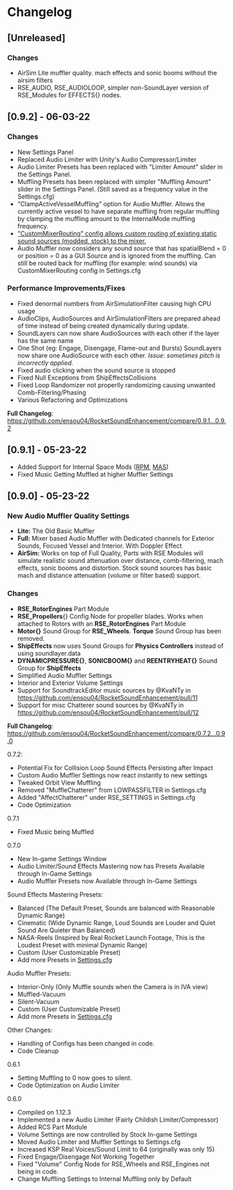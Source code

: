 # Changelog

## [Unreleased]
### Changes
- AirSim Lite muffler quality. mach effects and sonic booms without the airsim filters
- RSE_AUDIO, RSE_AUDIOLOOP, simpler non-SoundLayer version of RSE_Modules for EFFECTS{} nodes.

## [0.9.2] - 06-03-22
### Changes
- New Settings Panel
- Replaced Audio Limiter with Unity's Audio Compressor/Limiter
- Audio Limiter Presets has been replaced with "Limiter Amount" slider in the Settings Panel. 
- Muffling Presets has been replaced with simpler "Muffling Amount" slider in the Settings Panel. (Still saved as a frequency value in the Settings.cfg)
- "ClampActiveVesselMuffling" option for Audio Muffler. Allows the currently active vessel to have separate muffling from regular muffling by clamping the muffling amount to the InternalMode muffling frequency.
- ["CustomMixerRouting" config allows custom routing of existing static sound sources (modded, stock) to the mixer.](https://forum.kerbalspaceprogram.com/index.php?/topic/179579-110x-112x-rocket-sound-enhancement-audio-framework-for-complex-sound-effects-v091-052322-config-pack-v120-052322/&do=findComment&comment=4139319)
- Audio Muffler now considers any sound source that has spatialBlend = 0 or position = 0 as a GUI Source and is ignored from the muffling. Can still be routed back for muffling (for example: wind sounds) via CustomMixerRouting config in Settings.cfg

### Performance Improvements/Fixes
- Fixed denormal numbers from AirSimulationFilter causing high CPU usage
- AudioClips, AudioSources and AirSimulationFilters are prepared ahead of time instead of being created dynamically during update.
- SoundLayers can now share AudioSources with each other if the layer has the same name
- One Shot (eg: Engage, Disengage, Flame-out and Bursts) SoundLayers now share one AudioSource with each other. _Issue: sometimes pitch is incorrectly applied._
- Fixed audio clicking when the sound source is stopped
- Fixed Null Exceptions from ShipEffectsCollisions
- Fixed Loop Randomizer not properlly randomizing causing unwanted Comb-Filtering/Phasing
- Various Refactoring and Optimizations

**Full Changelog**: https://github.com/ensou04/RocketSoundEnhancement/compare/0.9.1...0.9.2

## [0.9.1] - 05-23-22
- Added Support for Internal Space Mods ([RPM](https://github.com/JonnyOThan/RasterPropMonitor/releases), [MAS](https://github.com/MOARdV/AvionicsSystems/releases))
- Fixed Music Getting Muffled at higher Muffler Settings

## [0.9.0] - 05-23-22
### New Audio Muffler Quality Settings
- **Lite:** The Old Basic Muffler
- **Full:** Mixer based Audio Muffler with Dedicated channels for Exterior Sounds, Focused Vessel and Interior. With Doppler Effect
- **AirSim:** Works on top of Full Quality, Parts with RSE Modules will simulate realistic sound attenuation over distance, comb-filtering, mach effects, sonic booms and distortion. Stock sound sources has basic mach and distance attenuation (volume or filter based) support.
### Changes
- **RSE_RotorEngines** Part Module
- **RSE_Propellers**{} Config Node for propeller blades. Works when attached to Rotors with an **RSE_RotorEngines** Part Module
- **Motor{}** Sound Group for **RSE_Wheels**. **Torque** Sound Group has been removed.
- **ShipEffects** now uses Sound Groups for **Physics Controllers** instead of using soundlayer.data
- **DYNAMICPRESSURE{}**, **SONICBOOM{}** and **REENTRYHEAT{}** Sound Group for **ShipEffects**
- Simplified Audio Muffler Settings
- Interior and Exterior Volume Settings
- Support for SoundtrackEditor music sources by @KvaNTy in https://github.com/ensou04/RocketSoundEnhancement/pull/11
- Support for misc Chatterer sound sources by @KvaNTy in https://github.com/ensou04/RocketSoundEnhancement/pull/12

**Full Changelog**: https://github.com/ensou04/RocketSoundEnhancement/compare/0.7.2...0.9.0

0.7.2:
- Potential Fix for Collision Loop Sound Effects Persisting after Impact
- Custom Audio Muffler Settings now react instantly to new settings
- Tweaked Orbit View Muffling
- Removed "MuffleChatterer" from LOWPASSFILTER in Settings.cfg
- Added "AffectChatterer" under RSE_SETTINGS in Settings.cfg
- Code Optimization

0.7.1
- Fixed Music being Muffled

0.7.0
- New In-game Settings Window
- Audio Limiter/Sound Effects Mastering now has Presets Available through In-Game Settings
- Audio Muffler Presets now Available through In-Game Settings

Sound Effects Mastering Presets:
- Balanced (The Default Preset, Sounds are balanced with Reasonable Dynamic Range)
- Cinematic (Wide Dynamic Range, Loud Sounds are Louder and Quiet Sound Are Quieter than Balanced)
- NASA-Reels (Inspired by Real Rocket Launch Footage, This is the Loudest Preset with minimal Dynamic Range)
- Custom (User Customizable Preset)
- Add more Presets in [Settings.cfg](https://github.com/ensou04/RocketSoundEnhancement/blob/0.7.1/GameData/RocketSoundEnhancement/Settings.cfg)

Audio Muffler Presets:
- Interior-Only (Only Muffle sounds when the Camera is in IVA view)
- Muffled-Vacuum
- Silent-Vacuum
- Custom (User Customizable Preset)
- Add more Presets in [Settings.cfg](https://github.com/ensou04/RocketSoundEnhancement/blob/0.7.1/GameData/RocketSoundEnhancement/Settings.cfg)

Other Changes:
- Handling of Configs has been changed in code.
- Code Cleanup

0.6.1
- Setting Muffling to 0 now goes to silent.
- Code Optimization on Audio Limiter

0.6.0
- Compiled on 1.12.3
- Implemented a new Audio Limiter (Fairly Childish Limiter/Compressor)
- Added RCS Part Module
- Volume Settings are now controlled by Stock In-game Settings
- Moved Audio Limiter and Muffler Settings to Settings.cfg
- Increased KSP Real Voices/Sound Limit to 64 (originally was only 15)
- Fixed Engage/Disengage Not Working Together
- Fixed "Volume" Config Node for RSE_Wheels and RSE_Engines not being in code.
- Change Muffling Settings to Internal Muffling only by Default


